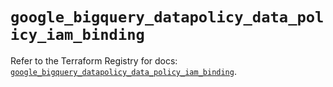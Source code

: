 # `google_bigquery_datapolicy_data_policy_iam_binding`

Refer to the Terraform Registry for docs: [`google_bigquery_datapolicy_data_policy_iam_binding`](https://registry.terraform.io/providers/hashicorp/google-beta/5.40.0/docs/resources/google_bigquery_datapolicy_data_policy_iam_binding).
